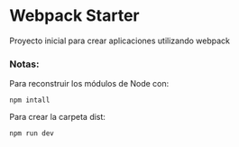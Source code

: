 # Webpack Starter

Proyecto inicial para crear aplicaciones utilizando webpack

### Notas:
Para reconstruir los módulos de Node con:

```
npm intall
```

Para crear la carpeta dist:

```
npm run dev
```